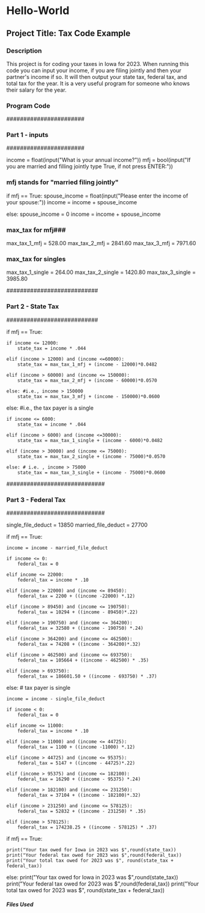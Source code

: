 # Hello-World

## Project Title: Tax Code Example


### Description
This project is for coding your taxes in Iowa for 2023. When running this code you can input your income, if you are filing jointly and then your partner's income if so. It will then output your state tax, federal tax, and total tax for the year. It is a very useful program for someone who knows their salary for the year. 

### Program Code
#######################
### Part 1 - inputs ###
#######################

income = float(input("What is your annual income?"))
mfj = bool(input("If you are married and filling jointly type True, if not press ENTER:"))

### mfj stands for "married filing jointly"

if mfj == True:
    spouse_income = float(input("Please enter the income of your spouse:"))
    income = income + spouse_income


else:
    spouse_income = 0
    income = income + spouse_income
  
    
### max_tax for mfj###

max_tax_1_mfj = 528.00
max_tax_2_mfj = 2841.60
max_tax_3_mfj = 7971.60

### max_tax for singles ###

max_tax_1_single = 264.00
max_tax_2_single = 1420.80
max_tax_3_single = 3985.80

###########################
### Part 2 - State Tax ####
###########################

if mfj == True:
    
    if income <= 12000:
        state_tax = income * .044
        
    elif (income > 12000) and (income <=60000):
        state_tax = max_tax_1_mfj + (income - 12000)*0.0482
    
    elif (income > 60000) and (income <= 150000):
        state_tax = max_tax_2_mfj + (income - 60000)*0.0570
    
    else: #i.e., income > 150000
        state_tax = max_tax_3_mfj + (income - 150000)*0.0600

else: #i.e., the tax payer is a single

    if income <= 6000:
        state_tax = income * .044
        
    elif (income > 6000) and (income <=30000):
        state_tax = max_tax_1_single + (income - 6000)*0.0482
    
    elif (income > 30000) and (income <= 75000):
        state_tax = max_tax_2_single + (income - 75000)*0.0570
        
    else: # i.e. , income > 75000
        state_tax = max_tax_3_single + (income - 75000)*0.0600
        
#############################
### Part 3 - Federal Tax ####
#############################

single_file_deduct = 13850
married_file_deduct = 27700

if mfj == True:
    
    income = income - married_file_deduct
    
    if income <= 0:
        federal_tax = 0 
    
    elif income <= 22000:
        federal_tax = income * .10
        
    elif (income > 22000) and (income <= 89450):
        federal_tax = 2200 + ((income -22000) *.12)
    
    elif (income > 89450) and (income <= 190750):
        federal_tax = 10294 + ((income - 89450)*.22)
    
    elif (income > 190750) and (income <= 364200):
        federal_tax = 32580 + ((income - 190750) *.24)
    
    elif (income > 364200) and (income <= 462500):
        federal_tax = 74208 + ((income - 364200)*.32)
    
    elif (income > 462500) and (income <= 693750):
        federal_tax = 105664 + ((income - 462500) * .35)
    
    elif (income > 693750):
        federal_tax = 186601.50 + ((income - 693750) * .37)
   
else: # tax payer is single 
    
    income = income - single_file_deduct
    
    if income < 0:
        federal_tax = 0 
        
    elif income <= 11000:
        federal_tax = income * .10
        
    elif (income > 11000) and (income <= 44725):
        federal_tax = 1100 + ((income -11000) *.12)
    
    elif (income > 44725) and (income <= 95375):
        federal_tax = 5147 + ((income - 44725)*.22)
    
    elif (income > 95375) and (income <= 182100):
        federal_tax = 16290 + ((income - 95375) *.24)
    
    elif (income > 182100) and (income <= 231250):
        federal_tax = 37104 + ((income - 182100)*.32)
    
    elif (income > 231250) and (income <= 578125):
        federal_tax = 52832 + ((income - 231250) * .35)
    
    elif (income > 578125):
        federal_tax = 174238.25 + ((income - 578125) * .37)

if mfj == True:
    
    print("Your tax owed for Iowa in 2023 was $",round(state_tax))
    print("Your federal tax owed for 2023 was $",round(federal_tax))
    print("Your total tax owed for 2023 was $", round(state_tax + federal_tax))

else:
    print("Your tax owed for Iowa in 2023 was $",round(state_tax))
    print("Your federal tax owed for 2023 was $",round(federal_tax))
    print("Your total tax owed for 2023 was $", round(state_tax + federal_tax))

##### Files Used
